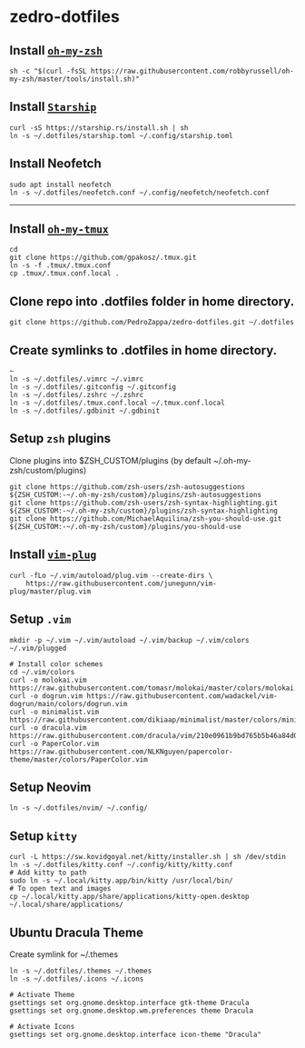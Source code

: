 # zedro-dotfiles

## Install [`oh-my-zsh`](https://ohmyz.sh/)

```shell 
sh -c "$(curl -fsSL https://raw.githubusercontent.com/robbyrussell/oh-my-zsh/master/tools/install.sh)"
```

## Install [`Starship`](https://starship.rs/)

```shell
curl -sS https://starship.rs/install.sh | sh
ln -s ~/.dotfiles/starship.toml ~/.config/starship.toml
```
## Install Neofetch

```shell
sudo apt install neofetch
ln -s ~/.dotfiles/neofetch.conf ~/.config/neofetch/neofetch.conf
```

___

## Install [`oh-my-tmux`](https://github.com/gpakosz/.tmux)

```shell
cd
git clone https://github.com/gpakosz/.tmux.git
ln -s -f .tmux/.tmux.conf
cp .tmux/.tmux.conf.local .
```

## Clone repo into .dotfiles folder in home directory.

```shell
git clone https://github.com/PedroZappa/zedro-dotfiles.git ~/.dotfiles
``` 

## Create symlinks to .dotfiles in home directory.

```shell
~
ln -s ~/.dotfiles/.vimrc ~/.vimrc
ln -s ~/.dotfiles/.gitconfig ~/.gitconfig
ln -s ~/.dotfiles/.zshrc ~/.zshrc
ln -s ~/.dotfiles/.tmux.conf.local ~/.tmux.conf.local
ln -s ~/.dotfiles/.gdbinit ~/.gdbinit
```

## Setup `zsh` plugins 

Clone plugins into $ZSH_CUSTOM/plugins (by default ~/.oh-my-zsh/custom/plugins)

```shell
git clone https://github.com/zsh-users/zsh-autosuggestions ${ZSH_CUSTOM:-~/.oh-my-zsh/custom}/plugins/zsh-autosuggestions
git clone https://github.com/zsh-users/zsh-syntax-highlighting.git ${ZSH_CUSTOM:-~/.oh-my-zsh/custom}/plugins/zsh-syntax-highlighting
git clone https://github.com/MichaelAquilina/zsh-you-should-use.git ${ZSH_CUSTOM:-~/.oh-my-zsh/custom}/plugins/you-should-use 
```

## Install [`vim-plug`](https://github.com/junegunn/vim-plug)

```shell
curl -fLo ~/.vim/autoload/plug.vim --create-dirs \
    https://raw.githubusercontent.com/junegunn/vim-plug/master/plug.vim
```

## Setup `.vim`

```shell
mkdir -p ~/.vim ~/.vim/autoload ~/.vim/backup ~/.vim/colors ~/.vim/plugged

# Install color schemes
cd ~/.vim/colors
curl -o molokai.vim https://raw.githubusercontent.com/tomasr/molokai/master/colors/molokai.vim
curl -o dogrun.vim https://raw.githubusercontent.com/wadackel/vim-dogrun/main/colors/dogrun.vim
curl -o minimalist.vim https://raw.githubusercontent.com/dikiaap/minimalist/master/colors/minimalist.vim
curl -o dracula.vim https://raw.githubusercontent.com/dracula/vim/210e0961b9bd765b5b46a84d0631271ee8e6af64/colors/dracula.vim
curl -o PaperColor.vim https://raw.githubusercontent.com/NLKNguyen/papercolor-theme/master/colors/PaperColor.vim
```

## Setup Neovim

```shell
ln -s ~/.dotfiles/nvim/ ~/.config/
```

## Setup `kitty`

```shell
curl -L https://sw.kovidgoyal.net/kitty/installer.sh | sh /dev/stdin
ln -s ~/.dotfiles/kitty.conf ~/.config/kitty/kitty.conf
# Add kitty to path
sudo ln -s ~/.local/kitty.app/bin/kitty /usr/local/bin/
# To open text and images
cp ~/.local/kitty.app/share/applications/kitty-open.desktop ~/.local/share/applications/
```

## Ubuntu Dracula Theme

Create symlink for ~/.themes 

```shell
ln -s ~/.dotfiles/.themes ~/.themes
ln -s ~/.dotfiles/.icons ~/.icons

# Activate Theme
gsettings set org.gnome.desktop.interface gtk-theme Dracula
gsettings set org.gnome.desktop.wm.preferences theme Dracula

# Activate Icons
gsettings set org.gnome.desktop.interface icon-theme "Dracula"
```

